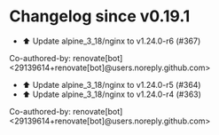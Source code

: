 # Changelog since v0.19.1
- ⬆️ Update alpine_3_18/nginx to v1.24.0-r6 (#367)

Co-authored-by: renovate[bot] <29139614+renovate[bot]@users.noreply.github.com> 
- ⬆️ Update alpine_3_18/nginx to v1.24.0-r5 (#364) 
- ⬆️ Update alpine_3_18/nginx to v1.24.0-r4 (#363)

Co-authored-by: renovate[bot] <29139614+renovate[bot]@users.noreply.github.com> 
